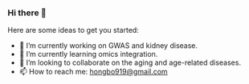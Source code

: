 ### Hi there 👋

Here are some ideas to get you started:

- 🔭 I’m currently working on GWAS and kidney disease.
- 🌱 I’m currently learning omics integration.
- 👯 I’m looking to collaborate on the aging and age-related diseases.
- 📫 How to reach me: hongbo919@gmail.com

<!--
**hbliu/hbliu** is a ✨ _special_ ✨ repository because its `README.md` (this file) appears on your GitHub profile.
-->
